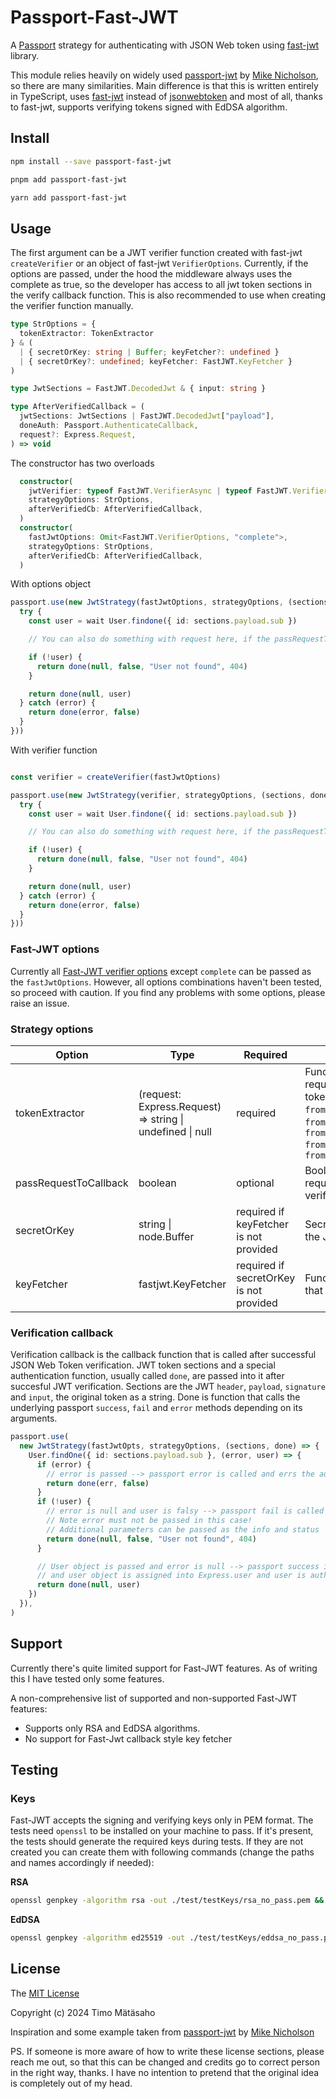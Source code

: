 # Passport-Fast-JWT

A [Passport](http://passportjs.org/) strategy for authenticating with JSON Web token using [fast-jwt](https://www.npmjs.com/package/fast-jwt) library.

This module relies heavily on widely used [passport-jwt](https://www.npmjs.com/package/passport-jwt) by [Mike Nicholson](https://github.com/mikenicholson), so there are many similarities. Main difference is that this is written entirely in TypeScript, uses [fast-jwt](https://www.npmjs.com/package/fast-jwt) instead of [jsonwebtoken](https://github.com/auth0/node-jsonwebtoken) and most of all, thanks to fast-jwt, supports verifying tokens signed with EdDSA algorithm.

## Install

```bash
npm install --save passport-fast-jwt
```

```bash
pnpm add passport-fast-jwt
```

```bash
yarn add passport-fast-jwt
```

## Usage

The first argument can be a JWT verifier function created with fast-jwt `createVerifier` or an object of fast-jwt `VerifierOptions`. Currently, if the options are passed, under the hood the middleware always uses the complete as true, so the developer has access to all jwt token sections in the verify callback function. This is also recommended to use when creating the verifier function manually.

```typescript
type StrOptions = {
  tokenExtractor: TokenExtractor
} & (
  | { secretOrKey: string | Buffer; keyFetcher?: undefined }
  | { secretOrKey?: undefined; keyFetcher: FastJWT.KeyFetcher }
)

type JwtSections = FastJWT.DecodedJwt & { input: string }

type AfterVerifiedCallback = (
  jwtSections: JwtSections | FastJWT.DecodedJwt["payload"],
  doneAuth: Passport.AuthenticateCallback,
  request?: Express.Request,
) => void
```

The constructor has two overloads

```typescript
  constructor(
    jwtVerifier: typeof FastJWT.VerifierAsync | typeof FastJWT.VerifierSync,
    strategyOptions: StrOptions,
    afterVerifiedCb: AfterVerifiedCallback,
  )
  constructor(
    fastJwtOptions: Omit<FastJWT.VerifierOptions, "complete">,
    strategyOptions: StrOptions,
    afterVerifiedCb: AfterVerifiedCallback,
  )
```

With options object

```typescript
passport.use(new JwtStrategy(fastJwtOptions, strategyOptions, (sections, done, request) => {
  try {
    const user = wait User.findone({ id: sections.payload.sub })

    // You can also do something with request here, if the passRequestToCallback is set to true

    if (!user) {
      return done(null, false, "User not found", 404)
    }

    return done(null, user)
  } catch (error) {
    return done(error, false)
  }
}))
```

With verifier function

```typescript

const verifier = createVerifier(fastJwtOptions)

passport.use(new JwtStrategy(verifier, strategyOptions, (sections, done, request) => {
  try {
    const user = wait User.findone({ id: sections.payload.sub })

    // You can also do something with request here, if the passRequestToCallback is set to true

    if (!user) {
      return done(null, false, "User not found", 404)
    }

    return done(null, user)
  } catch (error) {
    return done(error, false)
  }
}))
```

### Fast-JWT options

Currently all [Fast-JWT verifier options](https://github.com/nearform/fast-jwt?tab=readme-ov-file#createverifier) except `complete` can be passed as the `fastJwtOptions`. However, all options combinations haven't been tested, so proceed with caution. If you find any problems with some options, please raise an issue.

### Strategy options

| Option                | Type                                                      | Required                                | Description                                                                                                                                                                                                                                                  |
| --------------------- | --------------------------------------------------------- | --------------------------------------- | ------------------------------------------------------------------------------------------------------------------------------------------------------------------------------------------------------------------------------------------------------------ |
| tokenExtractor        | (request: Express.Request) => string \| undefined \| null | required                                | Function to extract the token from the request. There are some predefined token extractors in the module `fromHeader`, `fromBodyField`, `fromQueryParam`, `fromAuthHeaderAsBearerToken (=== fromAuthHeaderWithScheme("bearer"))`, `fromAuthHeaderWithScheme` |
| passRequestToCallback | boolean                                                   | optional                                | Boolean that dictates whether the request object is passed into the verify callback function or not.                                                                                                                                                         |
| secretOrKey           | string \| node.Buffer                                     | required if keyFetcher is not provided  | Secret string or public key to verify the JWT token                                                                                                                                                                                                          |
| keyFetcher            | fastjwt.KeyFetcher                                        | required if secretOrKey is not provided | Function that returns the key or secret that is used to verify the JWT                                                                                                                                                                                       |

### Verification callback

Verification callback is the callback function that is called after successful JSON Web Token verification. JWT token sections and a special authentication function, usually called `done`, are passed into it after succesful JWT verification. Sections are the JWT `header`, `payload`, `signature` and `input`, the original token as a string. Done is function that calls the underlying passport `success`, `fail` and `error` methods depending on its arguments.

```typescript
passport.use(
  new JwtStrategy(fastJwtOpts, strategyOptions, (sections, done) => {
    User.findOne({ id: sections.payload.sub }, (error, user) => {
      if (error) {
        // error is passed --> passport error is called and errs the authentication
        return done(err, false)
      }
      if (!user) {
        // error is null and user is falsy --> passport fail is called and fails the authentication.
        // Note error must not be passed in this case!
        // Additional parameters can be passed as the info and status
        return done(null, false, "User not found", 404)
      }

      // User object is passed and error is null --> passport success is called
      // and user object is assigned into Express.user and user is authenticated
      return done(null, user)
    })
  }),
)
```

## Support

Currently there's quite limited support for Fast-JWT features. As of writing this I have tested only some features.

A non-comprehensive list of supported and non-supported Fast-JWT features:

- Supports only RSA and EdDSA algorithms.
- No support for Fast-Jwt callback style key fetcher

## Testing

### Keys

Fast-JWT accepts the signing and verifying keys only in PEM format. The tests need `openssl` to be installed on your machine to pass. If it's present, the tests should generate the required keys during tests. If they are not created you can create them with following commands (change the paths and names accordingly if needed):

**RSA**

```bash
openssl genpkey -algorithm rsa -out ./test/testKeys/rsa_no_pass.pem && openssl pkey -in ./test/testKeys/rsa_no_pass.pem -pubout -out ./test/testKeys/rsa_no_pass_pub.pem
```

**EdDSA**

```bash
openssl genpkey -algorithm ed25519 -out ./test/testKeys/eddsa_no_pass.pem && openssl pkey -in ./test/testKeys/eddsa_no_pass.pem -pubout -out ./test/testKeys/eddsa_no_pass_pub.pem
```

## License

The [MIT License](http://opensource.org/licenses/MIT)

Copyright (c) 2024 Timo Mätäsaho

Inspiration and some example taken from [passport-jwt](https://www.npmjs.com/package/passport-jwt) by [Mike Nicholson](https://github.com/mikenicholson)

PS. If someone is more aware of how to write these license sections, please reach me out, so that this can be changed and credits go to correct person in the right way, thanks. I have no intention to pretend that the original idea is completely out of my head.
